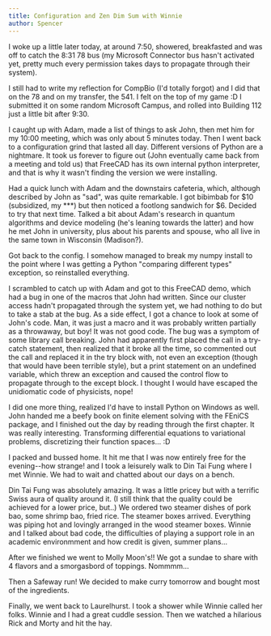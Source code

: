 ```yaml
---
title: Configuration and Zen Dim Sum with Winnie
author: Spencer
---
```


I woke up a little later today, at around 7:50, showered, breakfasted and was off to catch the 8:31 78 bus (my Microsoft Connector bus hasn't activated yet, pretty much every permission takes days to propagate through their system).

I still had to write my reflection for CompBio (I'd totally forgot) and I did that on the 78 and on my transfer, the 541. I felt on the top of my game :D I submitted it on some random Microsoft Campus, and rolled into Building 112 just a little bit after 9:30.

I caught up with Adam, made a list of things to ask John, then met him for my 10:00 meeting, which was only about 5 minutes today. Then I went back to a configuration grind that lasted all day. Different versions of Python are a nightmare. It took us forever to figure out (John eventually came back from a meeting and told us) that FreeCAD has its own internal python interpreter, and that is why it wasn't finding the version we were installing.

Had a quick lunch with Adam and the downstairs cafeteria, which, although described by John as "sad", was quite remarkable. I got bibimbab for $10 (subsidized, my ***) but then noticed a footlong sandwich for $6. Decided to try that next time. Talked a bit about Adam's research in quantum algorithms and device modeling (he's leaning towards the latter) and how he met John in university, plus about his parents and spouse, who all live in the same town in Wisconsin (Madison?).

Got back to the config. I somehow managed to break my numpy install to the point where I was getting a Python "comparing different types" exception, so reinstalled everything.

I scrambled to catch up with Adam and got to this FreeCAD demo, which had a bug in one of the macros that John had written. Since our cluster access hadn't propagated through the system yet, we had nothing to do but to take a stab at the bug. As a side effect, I got a chance to look at some of John's code. Man, it was just a macro and it was probably written partially as a throwaway, but boy! It was not good code. The bug was a symptom of some library call breaking. John had apparently first placed the call in a try-catch statement, then realized that it broke all the time, so commented out the call and replaced it in the try block with, not even an exception (though that would have been terrible style), but a print statement on an undefined variable, which threw an exception and caused the control flow to propagate through to the except block. I thought I would have escaped the unidiomatic code of physicists, nope!

I did one more thing, realized I'd have to install Python on Windows as well. John handed me a beefy book on finite element solving with the FEniCS package, and I finished out the day by reading through the first chapter. It was really interesting. Transforming differential equations to variational problems, discretizing their function spaces... :D

I packed and bussed home. It hit me that I was now entirely free for the evening--how strange! and I took a leisurely walk to Din Tai Fung where I met Winnie. We had to wait and chatted about our days on a bench.

Din Tai Fung was absolutely amazing. It was a little pricey but with a terrific Swiss aura of quality around it. (I still think that the quality could be achieved for a lower price, but..) We ordered two steamer dishes of pork bao, some shrimp bao, fried rice. The steamer boxes arrived. Everything was piping hot and lovingly arranged in the wood steamer boxes. Winnie and I talked about bad code, the difficulties of playing a support role in an academic environmment and how credit is given, summer plans...

After we finished we went to Molly Moon's!! We got a sundae to share with 4 flavors and a smorgasbord of toppings. Nommmm...

Then a Safeway run! We decided to make curry tomorrow and bought most of the ingredients.

Finally, we went back to Laurelhurst. I took a shower while Winnie called her folks. Winnie and I had a great cuddle session. Then we watched a hilarious Rick and Morty and hit the hay.




